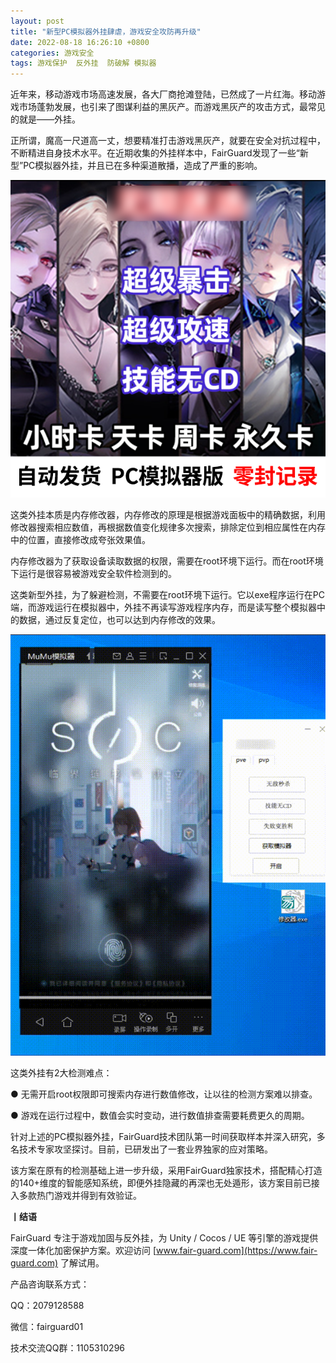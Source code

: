 ```yaml
---
layout: post
title: "新型PC模拟器外挂肆虐，游戏安全攻防再升级"
date: 2022-08-18 16:26:10 +0800
categories: 游戏安全
tags: 游戏保护  反外挂  防破解 模拟器
---
```


近年来，移动游戏市场高速发展，各大厂商抢滩登陆，已然成了一片红海。移动游戏市场蓬勃发展，也引来了图谋利益的黑灰产。而游戏黑灰产的攻击方式，最常见的就是——外挂。<!-- more -->  

正所谓，魔高一尺道高一丈，想要精准打击游戏黑灰产，就要在安全对抗过程中，不断精进自身技术水平。在近期收集的外挂样本中，FairGuard发现了一些“新型”PC模拟器外挂，并且已在多种渠道散播，造成了严重的影响。 

![315_21](/assets/res/202103/pc外挂素材.png)  

这类外挂本质是内存修改器，内存修改的原理是根据游戏面板中的精确数据，利用修改器搜索相应数值，再根据数值变化规律多次搜索，排除定位到相应属性在内存中的位置，直接修改成夸张效果值。  

内存修改器为了获取设备读取数据的权限，需要在root环境下运行。而在root环境下运行是很容易被游戏安全软件检测到的。  

这类新型外挂，为了躲避检测，不需要在root环境下运行。它以exe程序运行在PC端，而游戏运行在模拟器中，外挂不再读写游戏程序内存，而是读写整个模拟器中的数据，通过反复定位，也可以达到内存修改的效果。  

![315_21](/assets/res/202103/exe外挂演示动图.gif)  

这类外挂有2大检测难点：  

● 无需开启root权限即可搜索内存进行数值修改，让以往的检测方案难以排查。  

● 游戏在运行过程中，数值会实时变动，进行数值排查需要耗费更久的周期。  

针对上述的PC模拟器外挂，FairGuard技术团队第一时间获取样本并深入研究，多名技术专家攻坚探讨。目前，已研发出了一套业界独家的应对策略。  

该方案在原有的检测基础上进一步升级，采用FairGuard独家技术，搭配精心打造的140+维度的智能感知系统，即便外挂隐藏的再深也无处遁形，该方案目前已接入多款热门游戏并得到有效验证。  

**丨结语**  

FairGuard 专注于游戏加固与反外挂，为 Unity / Cocos / UE 等引擎的游戏提供深度一体化加密保护方案。欢迎访问 [www.fair-guard.com](https://www.fair-guard.com) 了解试用。    

产品咨询联系方式：  

QQ：2079128588  

微信：fairguard01 

技术交流QQ群：1105310296  
